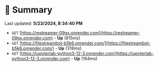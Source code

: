 # 📖 Summary
Last updated: **5/23/2024, 8:34:40 PM**

- `GET` [https://restreamer-09gx.onrender.com](https://restreamer-09gx.onrender.com) - **Up** (815ms)
- `GET` [https://filestreambot-b5k6.onrender.com/](https://filestreambot-b5k6.onrender.com/) - **Up** (318ms)
- `GET` [https://jupyterlab-python3-12-3.onrender.com](https://jupyterlab-python3-12-3.onrender.com) - **Up** (164ms)
